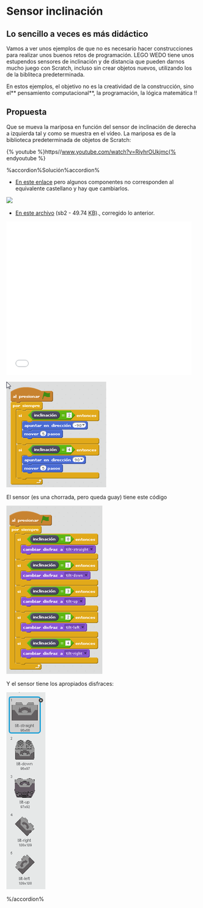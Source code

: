 
# Sensor inclinación

## Lo sencillo a veces es más didáctico

Vamos a ver unos ejemplos de que no es necesario hacer construcciones para realizar unos buenos retos de programación. LEGO WEDO tiene unos estupendos sensores de inclinación y de distancia que pueden darnos mucho juego con Scratch, incluso sin crear objetos nuevos, utilizando los de la bibliteca predeterminada.

En estos ejemplos, el objetivo no es la creatividad de la construcción, sino el** pensamiento computacional**, la programación, la lógica matemática !!

## Propuesta

Que se mueva la mariposa en función del sensor de inclinación de derecha a izquierda tal y como se muestra en el vídeo. La mariposa es de la biblioteca predeterminada de objetos de Scratch:

{% youtube %}https//www.youtube.com/watch?v=RiyhrOUkjmc{% endyoutube %}


%accordion%Solución%accordion%

- [En este enlace](https://scratch.mit.edu/projects/1789934/) pero algunos componentes no corresponden al equivalente castellano y hay que cambiarlos.

[![](/assets/Selección_037.png)](https://scratch.mit.edu/projects/1789934/)



- [En este archivo](http://aularagon.catedu.es/materialesaularagon2013/LegoWedo/M3/mariposa-inclinacion.sb2) (sb2 - 49.74 <abbr lang="en" title="KiloBytes">KB</abbr>)., corregido lo anterior.


<iframe width="485" height="402" allowtransparency="true" src="//scratch.mit.edu/projects/watch?v=1789934/?autostart=false" frameborder="0" allowfullscreen=""></iframe>

![](img/mariposa.1.png)

El sensor (es una chorrada, pero queda guay) tiene este código

![](img/mariposa-inclinado-sensor.png)

Y el sensor tiene los apropiados disfraces:

![](img/disfracessensorinclinacion.png)

%/accordion%